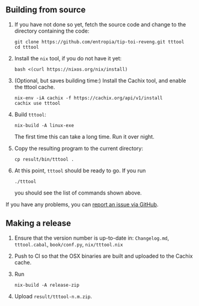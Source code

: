 Building from source
--------------------

 1. If you have not done so yet, fetch the source code and change to the
    directory containing the code:

        git clone https://github.com/entropia/tip-toi-reveng.git tttool
        cd tttool

 2. Install the `nix` tool, if you do not have it yet:

        bash <(curl https://nixos.org/nix/install)

 3. (Optional, but saves building time:) Install the Cachix tool, and enable
    the tttool cache.

        nix-env -iA cachix -f https://cachix.org/api/v1/install
        cachix use tttool

 4. Build `tttool`:

        nix-build -A linux-exe

    The first time this can take a long time. Run it over night.

 5. Copy the resulting program to the current directory:

        cp result/bin/tttool .

 4. At this point, `tttool` should be ready to go. If you run

        ./tttool

    you should see the list of commands shown above.

If you have any problems, you can [report an issue via GitHub](https://github.com/entropia/tip-toi-reveng/issues).

Making a release
----------------

1. Ensure that the version number is up-to-date in:
   `Changelog.md`, `tttool.cabal`, `book/conf.py`, `nix/tttool.nix`
2. Push to CI so that the OSX binaries are built and uploaded to the Cachix
   cache.
3. Run

       nix-build -A release-zip

4. Upload `result/tttool-n.m.zip`.
